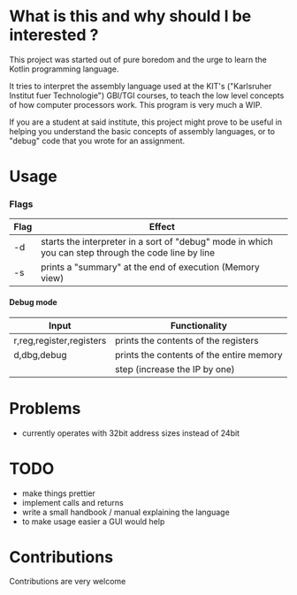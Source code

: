 # What is this and why should I be interested ?

This project was started out of pure boredom and the urge to learn the Kotlin programming language.

It tries to interpret the assembly language used at the KIT's ("Karlsruher Institut fuer Technologie") GBI/TGI courses,
to teach the low level concepts of how computer processors work.
This program is very much a WIP.

If you are a student at said institute, this project might prove to be useful in helping you understand the basic concepts of assembly languages, or to "debug" code that you wrote for an assignment.

# Usage

### Flags
|Flag|Effect|
|----|------|
|-d| starts the interpreter in a sort of "debug" mode in which you can step through the code line by line|
|-s| prints a "summary" at the end of execution (Memory view)|
#### Debug mode
|Input|Functionality|
|-----|-------------|
|r,reg,register,registers| prints the contents of the registers|
|d,dbg,debug| prints the contents of the entire memory|
|<Enter>| step (increase the IP by one)|

# Problems
- currently operates with 32bit address sizes instead of 24bit

# TODO
- make things prettier
- implement calls and returns
- write a small handbook / manual explaining the language
- to make usage easier a GUI would help

# Contributions
Contributions are very welcome 


